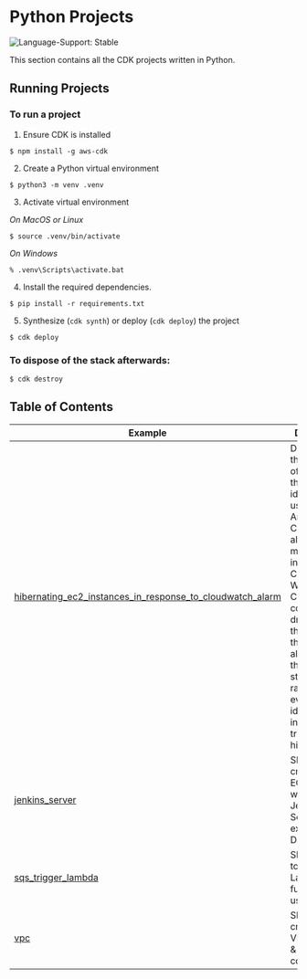 # Python Projects

![Language-Support: Stable](https://img.shields.io/badge/language--support-stable-success.svg?style=for-the-badge)

This section contains all the CDK projects written in Python.

## Running Projects

### To run a project
1. Ensure CDK is installed
```
$ npm install -g aws-cdk
```

2. Create a Python virtual environment
```
$ python3 -m venv .venv
```

3. Activate virtual environment

_On MacOS or Linux_
```
$ source .venv/bin/activate
```

_On Windows_
```
% .venv\Scripts\activate.bat
```

4. Install the required dependencies.

```
$ pip install -r requirements.txt
```

5. Synthesize (`cdk synth`) or deploy (`cdk deploy`) the project

```
$ cdk deploy
```

### To dispose of the stack afterwards:

```
$ cdk destroy
```

## Table of Contents

| Example | Description |
|---------|-------------|
| [hibernating_ec2_instances_in_response_to_cloudwatch_alarm](https://github.com/sirbmatthews/aws-cdk/tree/main/python/hibernating_ec2_instances_in_response_to_cloudwatch_alarm) | Demonstrates the creation of a solution that will find idle instances using an Amazon CloudWatch alarm that monitors the instance’s CPU usage. When the CPU usage consistently drops below the alarm’s threshold, the alarm enters the ALARM state and raises an event used to identify the instance and trigger hibernation.
| [jenkins_server](https://github.com/sirbmatthews/aws-cdk/tree/main/python/jenkins_server) | Shows the creation of an EC2 instance with a Jenkins Server in an existing Default VPC |
| [sqs_trigger_lambda](https://github.com/sirbmatthews/aws-cdk/tree/main/python/sqs_trigger_lambda) | Shows how to trigger a Lambda function using SQS. |
| [vpc](https://github.com/sirbmatthews/aws-cdk/tree/main/python/vpc) | Shows the creation of a VPC using L1 & L2 constructs |
